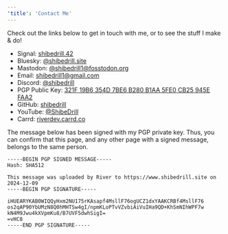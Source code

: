 ```yaml
---
'title': 'Contact Me'
---
```


Check out the links below to get in touch with me, or to see the stuff I make & do!

- Signal: [shibedrill.42](https://signal.me/#eu/OhieLDn1UL68-9JMrCa3jafrkOSosKONtAl0hMQ6Gceb7yQdQyxB4qXAX1-i6ZvY)
- Bluesky: [@shibedrill.site](https://bsky.app/profile/shibedrill.site)
- Mastodon: [@shibedrill1@fosstodon.org](https://fosstodon.org/@shibedrill1)
- Email: [shibedrill1@gmail.com](mailto:shibedrill1@gmail.com)
- Discord: [@shibedrill](https://discord.com/users/455089445666947082)
- PGP Public Key: [321F 19B6 354D 7BE6 B280 B1AA 5FE0 CB25 945E FAA2](/River_0x945EFAA2_public.asc)
- GitHub: [shibedrill](https://github.com/shibedrill/shibedrill)
- YouTube: [@ShibeDrill](https://youtube.com/c/shibedrill)
- Carrd: [riverdev.carrd.co](https://riverdev.carrd.co)

The message below has been signed with my PGP private key. Thus, you can confirm that this page, and any other page with a signed message, belongs to the same person.

```text
-----BEGIN PGP SIGNED MESSAGE-----
Hash: SHA512

This message was uploaded by River to https://www.shibedrill.site on 2024-12-09
-----BEGIN PGP SIGNATURE-----

iHUEARYKAB0WIQQyHxm2NU175rKAsapf4MsllF76ogUCZ1dxYAAKCRBf4MsllF76
os2qAP90YbUMzN8Q0hMHTSw4gI/npmKLoPTvVZvbiAiVuIHa9QD+KhSmNIhWPF7w
kN4M9Jwu4kXVpmKu8/B7UVF5dwhSigI=
=vHC8
-----END PGP SIGNATURE-----

```
